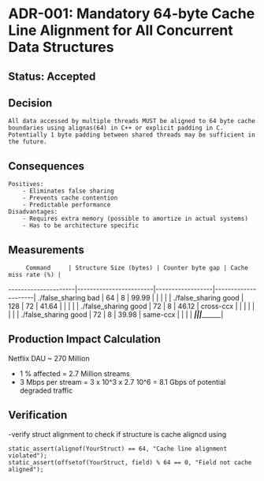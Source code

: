 # ADR-001: Mandatory 64-byte Cache Line Alignment for All Concurrent Data Structures

## Status: Accepted

## Decision
    All data accessed by multiple threads MUST be aligned to 64 byte cache boundaries using alignas(64) in C++ or explicit padding in C. Potentially 1 byte padding between shared threads may be sufficient in the future.

## Consequences
    Positives:
        - Eliminates false sharing
        - Prevents cache contention
        - Predictable performance 
    Disadvantages:
        - Requires extra memory (possible to amortize in actual systems)
        - Has to be architecture specific

## Measurements

         Command     | Structure Size (bytes) | Counter byte gap | Cache miss rate (%) |  
---------------------|------------------------|------------------|---------------------|
./false_sharing bad  |        64              |      8           |    99.99            |
                     |                        |                  |                     |
./false_sharing good |        128             |      72          |     41.64           |
                     |                        |                  |                     |
./false_sharing good |        72              |       8          |      46.12          |
cross-ccx            |                        |                  |                     |
                     |                        |                  |                     |
./false_sharing good |        72              |       8          |     39.98           |
same-ccx             |                        |                  |                     |
_____________________|________________________|__________________|_____________________|

## Production Impact Calculation

Netflix DAU ~ 270  Million
 -  1 % affected = 2.7 Million streams
 - 3 Mbps per stream = 3 x 10^3 x 2.7 10^6 = 8.1 Gbps of potential degraded traffic

## Verification

-verify struct alignment to check if structure is cache aligncd using 
```
static_assert(alignof(YourStruct) == 64, "Cache line alignment violated");
static_assert(offsetof(YourStruct, field) % 64 == 0, "Field not cache aligned");
